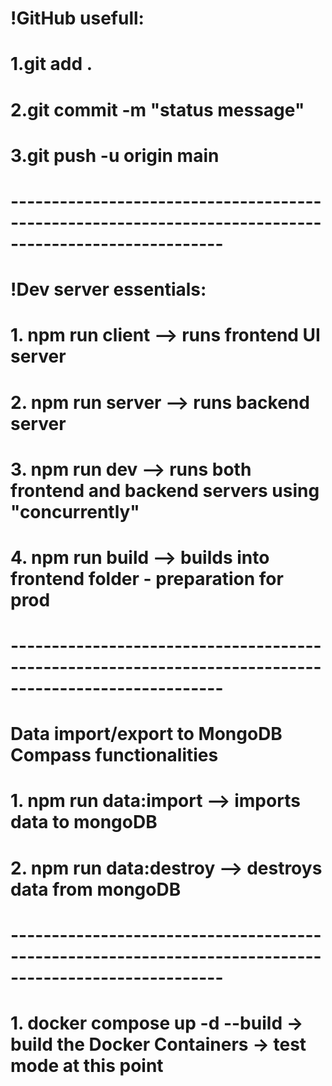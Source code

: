 # !GitHub usefull:

# 1.git add .

# 2.git commit -m "status message"

# 3.git push -u origin main

# ------------------------------------------------------------------------------------------------------

# !Dev server essentials:

# 1. npm run client --> runs frontend UI server

# 2. npm run server --> runs backend server

# 3. npm run dev --> runs both frontend and backend servers using "concurrently"

# 4. npm run build --> builds into frontend folder - preparation for prod

# ------------------------------------------------------------------------------------------------------

# Data import/export to MongoDB Compass functionalities

# 1. npm run data:import --> imports data to mongoDB

# 2. npm run data:destroy --> destroys data from mongoDB

# ------------------------------------------------------------------------------------------------------

# 1. docker compose up -d --build -> build the Docker Containers -> test mode at this point
